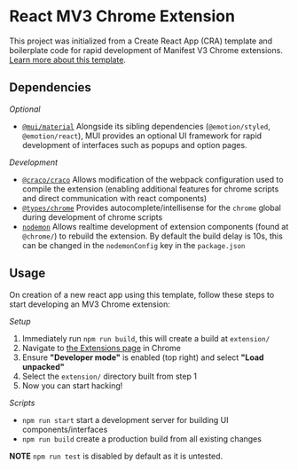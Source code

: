 # React MV3 Chrome Extension #
This project was initialized from a Create React App (CRA) template and boilerplate code for rapid development of Manifest V3 Chrome extensions. [Learn more about this template](https://github.com/lewxdev/cra-template-mv3-chrome-extension).

## Dependencies ##
*Optional*
+ [`@mui/material`](https://mui.com/) Alongside its sibling dependencies (`@emotion/styled`, `@emotion/react`), MUI provides an optional UI framework for rapid development of interfaces such as popups and option pages.

*Development*
+ [`@craco/craco`](https://www.npmjs.com/package/@craco/craco) Allows modification of the webpack configuration used to compile the extension (enabling additional features for chrome scripts and direct communication with react components)
+ [`@types/chrome`](https://www.npmjs.com/package/@types/chrome) Provides autocomplete/intellisense for the `chrome` global during development of chrome scripts
+ [`nodemon`](https://www.npmjs.com/package/nodemon) Allows realtime development of extension components (found at `@chrome/`) to rebuild the extension. By default the build delay is 10s, this can be changed in the `nodemonConfig` key in the `package.json`

## Usage ##
On creation of a new react app using this template, follow these steps to start developing an MV3 Chrome extension:

*Setup*
1. Immediately run `npm run build`, this will create a build at `extension/`
2. Navigate to [the Extensions page](chrome://extensions) in Chrome
3. Ensure **"Developer mode"** is enabled (top right) and select **"Load unpacked"**
4. Select the `extension/` directory built from step 1
5. Now you can start hacking!

*Scripts*
+ `npm run start` start a development server for building UI components/interfaces
+ `npm run build` create a production build from all existing changes

**NOTE** `npm run test` is disabled by default as it is untested.
